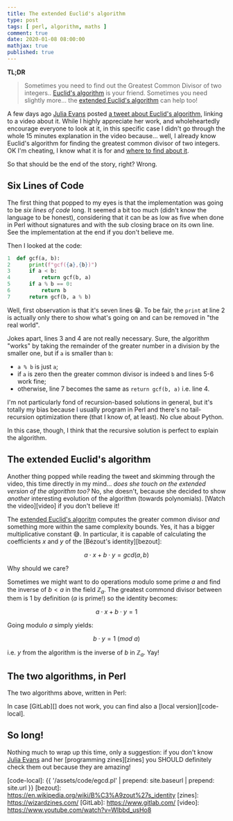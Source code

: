 ```yaml
---
title: The extended Euclid's algorithm
type: post
tags: [ perl, algorithm, maths ]
comment: true
date: 2020-01-08 08:00:00
mathjax: true
published: true
---
```


**TL;DR**

> Sometimes you need to find out the Greatest Common Divisor of two
> integers.. [Euclid's algorithm][euclid-wiki] is your friend. Sometimes you
> need slightly more... the [extended Euclid's algorithm][eeuclid-wiki] can
> help too!

A few days ago [Julia Evans][] posted [a tweet about Euclid's
algorithm][je-euclid-tweet], linking to a video about it. While I highly
appreciate her work, and wholeheartedly encourage everyone to look at it, in
this specific case I didn't go through the whole 15 minutes explanation in
the video because... well, I already know Euclid's algorithm for finding the
greatest common divisor of two integers. OK I'm cheating, I know what it is
for and [where to find about it][euclid-wiki].

So that should be the end of the story, right? Wrong.

## Six Lines of Code

The first thing that popped to my eyes is that the implementation was going
to be *six lines of code* long. It seemed a bit too much (didn't know the
language to be honest), considering that it can be as low as five when done
in Perl without signatures and with the sub closing brace on its own line.
See the implementation at the end if you don't believe me.

Then I looked at the code:

```python
1  def gcf(a, b):
2      print(f"gcf({a},{b})")
3      if a < b:
4          return gcf(b, a)
5      if a % b == 0:
6          return b
7      return gcf(b, a % b)
```

Well, first observation is that it's seven lines 😁. To be fair, the `print`
at line 2 is actually only there to show what's going on and can be removed
in "the real world".

Jokes apart, lines 3 and 4 are not really necessary. Sure, the algorithm
"works" by taking the remainder of the greater number in a division by the
smaller one, but if `a` is smaller than `b`:

- `a % b` is just `a`;
- if `a` is zero then the greater common divisor is indeed `b` and lines 5-6
  work fine;
- otherwise, line 7 becomes the same as `return gcf(b, a)` i.e. line 4.

I'm not particularly fond of recursion-based solutions in general, but it's
totally my bias because I usually program in Perl and there's no
tail-recursion optimization there (that I know of, at least). No clue about
Python.

In this case, though, I think that the recursive solution is perfect to
explain the algorithm.


## The extended Euclid's algorithm

Another thing popped while reading the tweet and skimming through the video,
this time directly in my mind... *does she touch on the extended version of
the algorithm too?* No, she doesn't, because she decided to show *another*
interesting evolution of the algorithm (towards polynomials). [Watch the
video][video] if you don't believe it!

The [extended Euclid's algoritm][eeuclid-wiki] computes the greater common
divisor *and* something more within the same complexity bounds. Yes, it has
a bigger multiplicative constant 😅. In particular, it is capable of
calculating the coefficients $x$ and $y$ of the [Bézout's identity][bezout]:

$$a \cdot x + b \cdot y = gcd(a, b)$$

Why should we care?

Sometimes we might want to do operations modulo some prime $a$ and find the
inverse of $b < a$ in the field $\mathbb{Z}_a$. The greatest commond divisor between
them is 1 by definition ($a$ is prime!) so the identity becomes:

$$a \cdot x + b \cdot y = 1$$

Going modulo $a$ simply yields:

$$b \cdot y = 1\ (mod\ a)$$

i.e. $y$ from the algorithm is the inverse of $b$ in $\mathbb{Z}_a$. Yay!

## The two algorithms, in Perl

The two algorithms above, written in Perl:

<script src="https://gitlab.com/polettix/notechs/snippets/1927534.js"></script>

In case [GitLab][] does not work, you can find also a [local
version][code-local].


## So long!

Nothing much to wrap up this time, only a suggestion: if you don't know
[Julia Evans][] and her [programming zines][zines] you SHOULD definitely
check them out because they are amazing!


[euclid-wiki]: https://en.wikipedia.org/wiki/Euclidean_algorithm
[eeuclid-wiki]: https://en.wikipedia.org/wiki/Extended_Euclidean_algorithm
[Julia Evans]: https://jvns.ca/
[je-euclid-tweet]: https://twitter.com/b0rk/status/1212490150254694400?s=20
[code-local]: {{ '/assets/code/egcd.pl' | prepend: site.baseurl | prepend: site.url }}
[bezout]: https://en.wikipedia.org/wiki/B%C3%A9zout%27s_identity
[zines]: https://wizardzines.com/
[GitLab]: https://www.gitlab.com/
[video]: https://www.youtube.com/watch?v=WIbbd_usHo8
